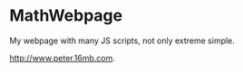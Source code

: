 # MathWebpage

My webpage with many JS scripts, not only extreme simple.

http://www.peter.16mb.com.
